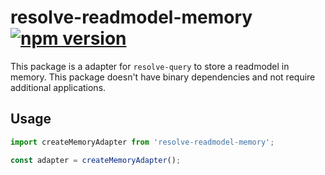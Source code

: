 # **resolve-readmodel-memory** [![npm version](https://badge.fury.io/js/resolve-readmodel-memory.svg)](https://badge.fury.io/js/resolve-readmodel-memory)

This package is a adapter for `resolve-query` to store a readmodel in memory. This package doesn't have binary dependencies and not require additional applications.

## Usage

```js
import createMemoryAdapter from 'resolve-readmodel-memory';

const adapter = createMemoryAdapter();
```
